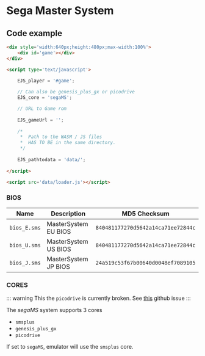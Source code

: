 # Sega Master System

## Code example

```html
<div style='width:640px;height:480px;max-width:100%'>
    <div id='game'></div>
</div>

<script type='text/javascript'>

    EJS_player = '#game';
    
    // Can also be genesis_plus_gx or picodrive
    EJS_core = 'segaMS';

    // URL to Game rom
     
    EJS_gameUrl = '';
    
    /*
     *  Path to the WASM / JS files
     *  HAS TO BE in the same directory.
     */
    
    EJS_pathtodata = 'data/';
    
</script>

<script src='data/loader.js'></script>
```

### BIOS

| Name | Description | MD5 Checksum |
|------|--------------|-------------|
| `bios_E.sms` | MasterSystem EU BIOS | `840481177270d5642a14ca71ee72844c`
| `bios_U.sms` | MasterSystem US BIOS | `840481177270d5642a14ca71ee72844c`
| `bios_J.sms` | MasterSystem JP BIOS | `24a519c53f67b00640d0048ef7089105`

<!-- EU & US have the same checksum? 
 according to https://docs.libretro.com/library/genesis_plus_gx/, they do... Weird
-->

### CORES


::: warning
This the `picodrive` is currently broken. See [this](https://github.com/EmulatorJS/EmulatorJS/issues/579) github issue
:::

The *segaMS* system supports 3 cores
- `smsplus`
- `genesis_plus_gx`
- `picodrive`

If set to `segaMS`, emulator will use the `smsplus` core.
